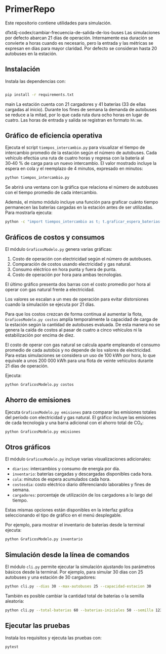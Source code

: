 # PrimerRepo

Este repositorio contiene utilidades para simulación.

d1xt4j-codex/cambiar-frecuencia-de-salida-de-los-buses
Las simulaciones por defecto abarcan 21 días de operación. Internamente esa
duración se convierte a horas cuando es necesario, pero la entrada y las
métricas se expresan en días para mayor claridad. Por defecto se consideran
hasta 20 autobuses en la estación.
## Instalación

Instala las dependencias con:

```bash

pip install -r requirements.txt
```


main
La estación cuenta con 21 cargadores y 41 baterías (33 de ellas cargadas al
inicio).
Durante los fines de semana la demanda de autobuses se reduce a la mitad,
por lo que cada ruta dura ocho horas en lugar de cuatro. Las horas de entrada
y salida se registran en formato ``hh:mm``.

## Gráfico de eficiencia operativa

Ejecuta el script `tiempos_intercambio.py` para visualizar el tiempo de
intercambio promedio de la estación según el número de autobuses. Cada vehículo
efectúa una ruta de cuatro horas y regresa con la batería al 30‑40 % de carga para
un nuevo intercambio. El valor mostrado incluye la espera en cola y el
reemplazo de 4 minutos, expresado en minutos:

```bash
python tiempos_intercambio.py
```
Se abrirá una ventana con la gráfica que relaciona el número de autobuses con
el tiempo promedio de cada intercambio.

Además, el mismo módulo incluye una función para graficar cuánto tiempo
permanecen las baterías cargadas en la estación antes de ser utilizadas. Para
mostrarla ejecuta:

```bash
python -c "import tiempos_intercambio as t; t.graficar_espera_baterias()"
```

## Gráficos de costos y consumos

El módulo `GraficosModelo.py` genera varias gráficas:

1. Costo de operación con electricidad según el número de autobuses.
2. Comparación de costos usando electricidad y gas natural.
3. Consumo eléctrico en hora punta y fuera de punta.
4. Costo de operación por hora para ambas tecnologías.

El último gráfico presenta dos barras con el costo promedio por hora al operar
con gas natural frente a electricidad.

Los valores se escalan a un mes de operación para evitar distorsiones cuando
la simulación se ejecuta por 21 días.

Para que los costos crezcan de forma continua al aumentar la flota,
`GraficosModelo.py costos` amplía temporalmente la capacidad de carga de la estación
según la cantidad de autobuses evaluada. De esta manera no se genera la caída de
costos al pasar de cuatro a cinco vehículos ni la estabilización por encima de
diez.

El costo de operar con gas natural se calcula aparte empleando el consumo
promedio de cada autobús y no depende de los valores de electricidad. Para
estas simulaciones se considera un uso de 100 kWh por hora, lo que equivale a
unos 200 000 kWh para una flota de veinte vehículos durante 21 días de
operación.

Ejecuta:

```bash
python GraficosModelo.py costos
```

## Ahorro de emisiones

Ejecuta `GraficosModelo.py emisiones` para comparar las emisiones totales del
período con electricidad y gas natural. El gráfico incluye las emisiones de
cada tecnología y una barra adicional con el ahorro total de CO₂:

```bash
python GraficosModelo.py emisiones
```

## Otros gráficos

El módulo `GraficosModelo.py` incluye varias visualizaciones adicionales:

- `diarios`: intercambios y consumo de energía por día.
- `inventario`: baterías cargadas y descargadas disponibles cada hora.
- `cola`: minutos de espera acumulados cada hora.
- `costosdia`: costo eléctrico diario diferenciando laborables y fines de semana.
- `cargadores`: porcentaje de utilización de los cargadores a lo largo del tiempo.


Estas mismas opciones están disponibles en la interfaz gráfica seleccionando el tipo de gráfico en el menú desplegable.

Por ejemplo, para mostrar el inventario de baterías desde la terminal ejecuta:


```bash
python GraficosModelo.py inventario
```

## Simulación desde la línea de comandos

El módulo `cli.py` permite ejecutar la simulación ajustando los parámetros
básicos desde la terminal. Por ejemplo, para simular 30 días con 25 autobuses y
una estación de 30 cargadores:

```bash
python cli.py --dias 30 --max-autobuses 25 --capacidad-estacion 30
```

También es posible cambiar la cantidad total de baterías o la semilla
aleatoria:

```bash
python cli.py --total-baterias 60 --baterias-iniciales 50 --semilla 123
```

## Ejecutar las pruebas

Instala los requisitos y ejecuta las pruebas con:

```bash
pytest
```
